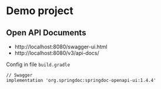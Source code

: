# Demo project

## Open API Documents
* http://localhost:8080/swagger-ui.html
* http://localhost:8080/v3/api-docs/

Config in file `build.gradle`
```
// Swagger
implementation 'org.springdoc:springdoc-openapi-ui:1.4.4'
```